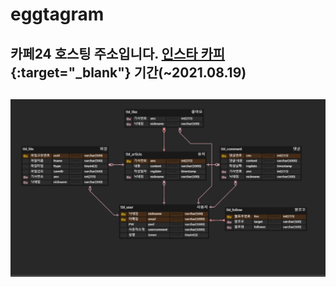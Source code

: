# eggtagram


카페24 호스팅 주소입니다. [인스타 카피](http://eggman9298.cafe24.com/){:target="_blank"} 기간(~2021.08.19)
-------------




![테이블 ERD  ](img/ERD.JPG)
-----------
